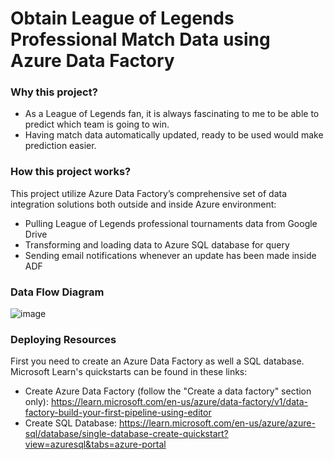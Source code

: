# Obtain League of Legends Professional Match Data using Azure Data Factory
### Why this project?
* As a League of Legends fan, it is always fascinating to me to be able to predict which team is going to win.
* Having match data automatically updated, ready to be used would make prediction easier.

### How this project works?
This project utilize Azure Data Factory’s comprehensive set of data integration solutions both outside and inside Azure environment:
* Pulling League of Legends professional tournaments data from Google Drive
* Transforming and loading data to Azure SQL database for query
* Sending email notifications whenever an update has been made inside ADF

### Data Flow Diagram
![image](https://github.com/kazerurouni/is4900-project/assets/117042809/e3789d45-e511-4bf5-886f-d0b96155c550)

### Deploying Resources
First you need to create an Azure Data Factory as well a SQL database. Microsoft Learn's quickstarts can be found in these links: 
* Create Azure Data Factory (follow the "Create a data factory" section only): https://learn.microsoft.com/en-us/azure/data-factory/v1/data-factory-build-your-first-pipeline-using-editor 
* Create SQL Database: https://learn.microsoft.com/en-us/azure/azure-sql/database/single-database-create-quickstart?view=azuresql&tabs=azure-portal
